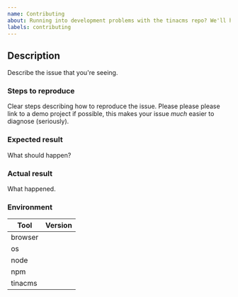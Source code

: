 ```yaml
---
name: Contributing
about: Running into development problems with the tinacms repo? We'll help you get sorted
labels: contributing
---
```


<!--
  Please fill out each section below, otherwise your issue will be closed. This info allows Tina maintainers to diagnose (and fix!) your issue as quickly as possible.

  Before opening a new issue, please search existing issues: https://github.com/tinacms/tinacms/issues

  Also check out the troubleshooting section of the CONTRIBUTING doc: https://github.com/tinacms/tinacms/blob/master/CONTRIBUTING.md#troubleshooting-in-development
-->

## Description

Describe the issue that you're seeing.

### Steps to reproduce

Clear steps describing how to reproduce the issue. Please please please link to a demo project if possible, this makes your issue _much_ easier to diagnose (seriously).

### Expected result

What should happen?

### Actual result

What happened.

### Environment

| Tool    | Version |
| ------- | ------- |
| browser |         |
| os      |         |
| node    |         |
| npm     |         |
| tinacms |         |
